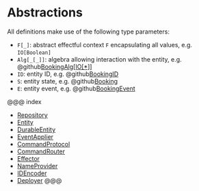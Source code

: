 # Abstractions
All definitions make use of the following type parameters: 

 - `F[_]`: abstract effectful context `F` encapsulating all values, e.g. `IO[Boolean]`
 - `Alg[_[_]]`: algebra allowing interaction with the entity, e.g. @github[BookingAlg\[IO\[*\]\]](/example/src/main/scala/endless/example/algebra/BookingAlg.scala)
 - `ID`: entity ID, e.g.  @github[BookingID](/example/src/main/scala/endless/example/data/Booking.scala)
 - `S`: entity state, e.g. @github[Booking](/example/src/main/scala/endless/example/data/Booking.scala)
 - `E`: entity event, e.g. @github[BookingEvent](/example/src/main/scala/endless/example/data/BookingEvent.scala)

@@@ index
* [Repository](repository.md)
* [Entity](entity.md)
* [DurableEntity](durable-entity.md)
* [EventApplier](applier.md)
* [CommandProtocol](protocol.md)
* [CommandRouter](router.md)
* [Effector](effector.md)
* [NameProvider](name.md)
* [IDEncoder](id.md)
* [Deployer](deployer.md)
@@@

